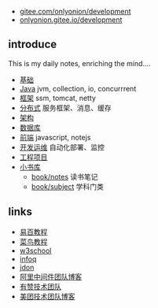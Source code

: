 
* [gitee.com/onlyonion/development](https://gitee.com/onlyonion/development) 
* [onlyonion.gitee.io/development](https://onlyonion.gitee.io/development)

## introduce
This is my daily notes, enriching the mind....
* [基础](./00-base/README.md)
* [Java](./10-java/README.md)  jvm, collection, io, concurrrent
* [框架](./20-framework/README.md) ssm, tomcat, netty
* [分布式](./30-distributed/README.md) 服务框架、消息、缓存
* [架构](./40-architecture/README.md) 
* [数据库](./50-database/README.md) 
* [前端](./60-js/README.md) javascript, notejs
* [开发运维](./70-dev-ops/README.md)  自动化部署、监控
* [工程项目](./80-project/README.md) 
* [小书库](./99-book/README.md)
  - [book/notes](./99-book/notes/README.md) 读书笔记
  - [book/subject](./99-book/subject/README.md) 学科门类

## links
* [易百教程](https://www.yiibai.com)
* [菜鸟教程](http://www.runoob.com)
* [w3school](http://www.w3school.com.cn)
* [infoq](https://www.infoq.cn)
* [jdon](https://www.jdon.com/)
* [阿里中间件团队博客](http://jm.taobao.org)
* [有赞技术团队](https://tech.youzan.com/)
* [美团技术团队博客](http://tech.meituan.com/)